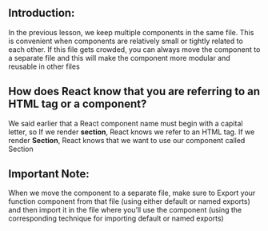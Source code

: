 ## Introduction:

In the previous lesson, we keep multiple components in the same file. This is convenient when components are relatively small or tightly related to each other. If this file gets crowded, you can always move the component to a separate file and this will make the component more modular and reusable in other files

## How does React know that you are referring to an HTML tag or a component?

We said earlier that a React component name must begin with a capital letter, so If we render **section**, React knows we refer to an HTML tag. If we render **Section**, React knows that we want to use our component called Section

## Important Note:

When we move the component to a separate file, make sure to Export your function component from that file (using either default or named exports) and then import it in the file where you’ll use the component (using the corresponding technique for importing default or named exports)
